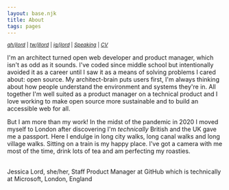 ```yaml
---
layout: base.njk
title: About
tags: pages
---
```


<small><em>[gh/jlord](https://github.com/jlord)</em> | <em>[tw/jllord](https://twitter.com/jllord)</em> | <em>[ig/jlord](https://instagram.com/jlord)</em> | <em>[Speaking](/speaking)</em> | <em>[CV](https://read.cv/jlord)</em></small>
<!-- TODO: You need a photo, rename page your name -->
<span class="mega-text">
I'm an architect turned open web developer and product manager, which isn't as odd as it sounds. I've coded since middle school but intentionally avoided it as a career until I saw it as a means of solving problems I cared about: open source. My architect-brain puts users first, I'm always thinking about how people understand the environment and systems they're in. All together I'm well suited as a product manager on a technical product and I love working to make open source more sustainable and to build an accessible web for all.  
</span>

<p>But I am more than my work! In the midst of the pandemic in 2020 I moved myself to London after discovering I'm <em>technically</em> British and the UK gave me a passport. Here I endulge in long city walks, long canal walks and long village walks. Sitting on a train is my happy place. I've got a camera with me most of the time, drink lots of tea and am perfecting my roasties. </p>
<br><span class="meta-text">
Jessica Lord, she/her, Staff Product Manager at GitHub which is technically at Microsoft, London, England
</span>
